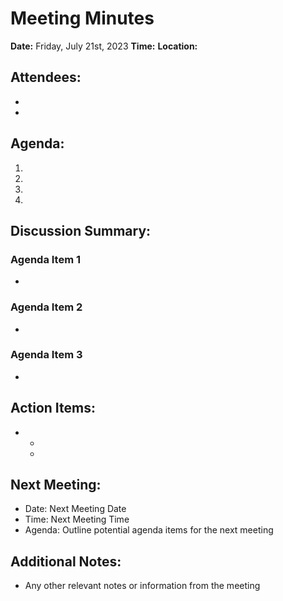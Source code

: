 # Meeting Minutes

**Date:** Friday, July 21st, 2023
**Time:** 
**Location:** 

## Attendees:
- 
- 

## Agenda:
1. 
2. 
3. 
4. 

## Discussion Summary:



### Agenda Item 1
- 

### Agenda Item 2
- 

### Agenda Item 3
-

## Action Items:

- 
  - 
  - 


## Next Meeting:
- Date: Next Meeting Date
- Time: Next Meeting Time
- Agenda: Outline potential agenda items for the next meeting

## Additional Notes:
- Any other relevant notes or information from the meeting
